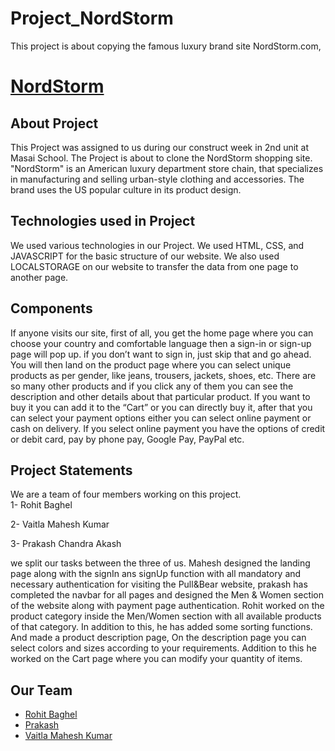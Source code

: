# Project_NordStorm
This project is about copying the famous luxury brand site NordStorm.com,
# <a href="">NordStorm</a>
<h2>About Project</h2>
<p>
    This Project was assigned to us during our construct week in 2nd unit at Masai School. The Project is about to clone the NordStorm shopping site. "NordStorm" is an American luxury department store chain, that specializes in manufacturing and selling urban-style clothing and accessories. The brand uses the US popular culture in its product design.
</p>
<h2>Technologies used in Project</h2>
<p>
    We used various technologies in our Project. We used HTML, CSS, and JAVASCRIPT for the basic structure of our website. We also used LOCALSTORAGE on our website to transfer the data from one page to another page.
</p>

<h2>Components</h2>
<p>
    If anyone visits our site, first of all, you get the home page where you can choose your country and comfortable language then a sign-in or sign-up page will pop up. if you don’t want to sign in, just skip that and go ahead. You will then land on the product page where you can select unique products as per gender, like jeans, trousers, jackets, shoes, etc. There are so many other products and if you click any of them you can see the description and other details about that particular product. If you want to buy it you can add it to the “Cart” or you can directly buy it, after that you can select your payment options either you can select online payment or  cash on delivery. If you select online payment you have the options of credit or debit card, pay by phone pay, Google Pay, PayPal etc.

</p>
  
<h2>Project Statements</h2>
<p>
    We are a team of four members working on this project.<br>
1- Rohit Baghel

2- Vaitla Mahesh Kumar

3- Prakash Chandra Akash
    
we split our tasks between the three of us. Mahesh designed the landing page along with the signIn ans signUp function with all mandatory and necessary authentication for visiting   the Pull&Bear website,
prakash has completed the navbar for all pages and designed the Men & Women section of the website along with payment page authentication.
Rohit worked on the product category inside the Men/Women section with all available products of that category. In addition to this, he has added some sorting functions.
And made a product description page, On the description page you can select colors and sizes according to your requirements. Addition to this he worked on the Cart page where you can modify your quantity of items.  

</p>
<h2>Our Team</h2>
<ul>
    <li><a href="https://github.com/Rohitbaghel">Rohit Baghel</a></li>
    <li><a href="https://github.com/impcakash">Prakash</a></li>
   <li><a href="https://github.com/">Vaitla Mahesh Kumar</a></li>
   
</ul>
